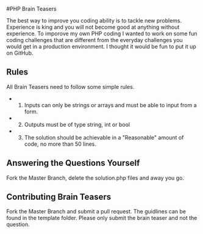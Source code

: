 #PHP Brain Teasers

The best way to improve you coding ability is to tackle new problems. Experience is king and you will not become good at anything without experience. To imporove my own PHP coding I wanted to work on some fun coding challenges that are different from the everyday challenges you would get in a production environment. I thought it would be fun to put it up on GitHub.

## Rules
All Brain Teasers need to follow some simple rules.
- 1. Inputs can only be strings or arrays and must be able to input from a form.
- 2. Outputs must be of type string, int or bool
- 3. The solution should be achievable in a "Reasonable" amount of code, no more than 50 lines.

## Answering the Questions Yourself
Fork the Master Branch, delete the solution.php files and away you go.

## Contributing Brain Teasers
Fork the Master Branch and submit a pull request. The guidlines can be found in the template folder. Please only submit the brain teaser and not the question.